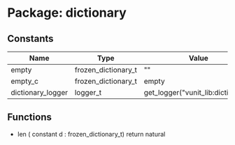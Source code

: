 # Package: dictionary

## Constants

| Name              | Type                | Value                               | Description |
| ----------------- | ------------------- | ----------------------------------- | ----------- |
| empty             | frozen_dictionary_t |  ""                                 |             |
| empty_c           | frozen_dictionary_t |  empty                              | Deprecated  |
| dictionary_logger | logger_t            |  get_logger("vunit_lib:dictionary") |             |
## Functions
- len <font id="function_arguments">( constant d : frozen_dictionary_t) </font> <font id="function_return">return natural </font>
